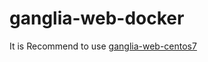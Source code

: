 # ganglia-web-docker

It is Recommend to use [ganglia-web-centos7](https://github.com/berlin2123/ganglia-web-docker/tree/main/ganglia-web-centos7) 
